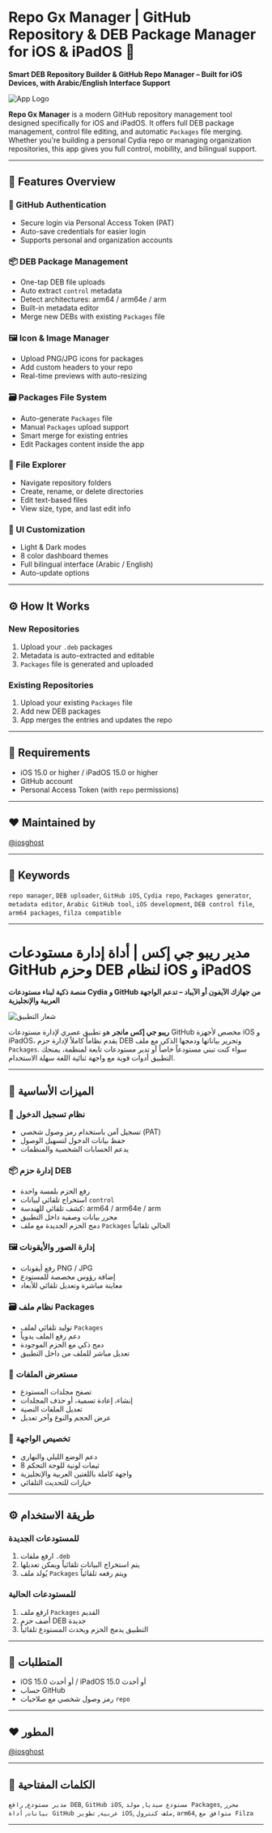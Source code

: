 # Repo Gx Manager | GitHub Repository & DEB Package Manager for iOS & iPadOS 🌟

**Smart DEB Repository Builder & GitHub Repo Manager – Built for iOS Devices, with Arabic/English Interface Support**

![App Logo](assets/images/rgx.png)

**Repo Gx Manager** is a modern GitHub repository management tool designed specifically for iOS and iPadOS. It offers full DEB package management, control file editing, and automatic `Packages` file merging. Whether you're building a personal Cydia repo or managing organization repositories, this app gives you full control, mobility, and bilingual support.

---

## 🔑 Features Overview

### 🔐 GitHub Authentication
- Secure login via Personal Access Token (PAT)
- Auto-save credentials for easier login
- Supports personal and organization accounts

### 📦 DEB Package Management
- One-tap DEB file uploads
- Auto extract `control` metadata
- Detect architectures: arm64 / arm64e / arm
- Built-in metadata editor
- Merge new DEBs with existing `Packages` file

### 🖼️ Icon & Image Manager
- Upload PNG/JPG icons for packages
- Add custom headers to your repo
- Real-time previews with auto-resizing

### 🗃️ Packages File System
- Auto-generate `Packages` file
- Manual `Packages` upload support
- Smart merge for existing entries
- Edit Packages content inside the app

### 📁 File Explorer
- Navigate repository folders
- Create, rename, or delete directories
- Edit text-based files
- View size, type, and last edit info

### 🎨 UI Customization
- Light & Dark modes
- 8 color dashboard themes
- Full bilingual interface (Arabic / English)
- Auto-update options

---

## ⚙️ How It Works

### New Repositories
1. Upload your `.deb` packages
2. Metadata is auto-extracted and editable
3. `Packages` file is generated and uploaded

### Existing Repositories
1. Upload your existing `Packages` file
2. Add new DEB packages
3. App merges the entries and updates the repo

---

## 📱 Requirements
- iOS 15.0 or higher / iPadOS 15.0 or higher
- GitHub account
- Personal Access Token (with `repo` permissions)

---

## ❤️ Maintained by
[@iosghost](https://github.com/iosghost)

---

## 🔖 Keywords

`repo manager`, `DEB uploader`, `GitHub iOS`, `Cydia repo`, `Packages generator`, `metadata editor`, `Arabic GitHub tool`, `iOS development`, `DEB control file`, `arm64 packages`, `filza compatible`

---

# مدير ريبو جي إكس | أداة إدارة مستودعات GitHub وحزم DEB لنظام iOS و iPadOS

**منصة ذكية لبناء مستودعات Cydia و GitHub من جهازك الآيفون أو الآيباد – تدعم الواجهة العربية والإنجليزية**

![شعار التطبيق](assets/images/rgx.png)

**ريبو جي إكس مانجر** هو تطبيق عصري لإدارة مستودعات GitHub مخصص لأجهزة iOS و iPadOS، يقدم نظاماً كاملاً لإدارة حزم DEB وتحرير بياناتها ودمجها الذكي مع ملف `Packages`. سواء كنت تبني مستودعاً خاصاً أو تدير مستودعات تابعة لمنظمة، يمنحك التطبيق أدوات قوية مع واجهة ثنائية اللغة سهلة الاستخدام.

---

## 🔑 الميزات الأساسية

### 🔐 نظام تسجيل الدخول
- تسجيل آمن باستخدام رمز وصول شخصي (PAT)
- حفظ بيانات الدخول لتسهيل الوصول
- يدعم الحسابات الشخصية والمنظمات

### 📦 إدارة حزم DEB
- رفع الحزم بلمسة واحدة
- استخراج تلقائي لبيانات `control`
- كشف تلقائي للهندسة: arm64 / arm64e / arm
- محرر بيانات وصفية داخل التطبيق
- دمج الحزم الجديدة مع ملف `Packages` الحالي تلقائياً

### 🖼️ إدارة الصور والأيقونات
- رفع أيقونات PNG / JPG
- إضافة رؤوس مخصصة للمستودع
- معاينة مباشرة وتعديل تلقائي للأبعاد

### 🗃️ نظام ملف Packages
- توليد تلقائي لملف `Packages`
- دعم رفع الملف يدوياً
- دمج ذكي مع الحزم الموجودة
- تعديل مباشر للملف من داخل التطبيق

### 📁 مستعرض الملفات
- تصفح مجلدات المستودع
- إنشاء، إعادة تسمية، أو حذف المجلدات
- تعديل الملفات النصية
- عرض الحجم والنوع وآخر تعديل

### 🎨 تخصيص الواجهة
- دعم الوضع الليلي والنهاري
- 8 ثيمات لونية للوحة التحكم
- واجهة كاملة باللغتين العربية والإنجليزية
- خيارات للتحديث التلقائي

---

## ⚙️ طريقة الاستخدام

### للمستودعات الجديدة
1. ارفع ملفات `.deb`
2. يتم استخراج البيانات تلقائياً ويمكن تعديلها
3. يُولد ملف `Packages` ويتم رفعه تلقائياً

### للمستودعات الحالية
1. ارفع ملف `Packages` القديم
2. أضف حزم DEB جديدة
3. التطبيق يدمج الحزم ويحدث المستودع تلقائياً

---

## 📱 المتطلبات
- iOS 15.0 أو أحدث / iPadOS 15.0 أو أحدث
- حساب GitHub
- رمز وصول شخصي مع صلاحيات `repo`

---

## ❤️ المطور
[@iosghost](https://github.com/iosghost)

---

## 🔖 الكلمات المفتاحية

`مدير مستودع`, `رافع DEB`, `GitHub iOS`, `مستودع سيديا`, `مولد Packages`, `محرر بيانات`, `أداة GitHub عربية`, `تطوير iOS`, `ملف كنترول`, `arm64`, `متوافق مع Filza`

---
